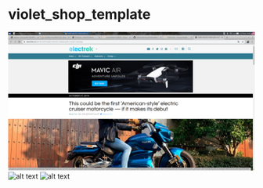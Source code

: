 # violet_shop_template

![alt text](https://github.com/Igor-Nosatov/barista_template/blob/master/screenshot/1.png)
![alt text](https://github.com/Igor-Nosatov/barista_template/blob/master/screenshot/2.png)
![alt text](https://github.com/Igor-Nosatov/barista_template/blob/master/screenshot/3.png)
